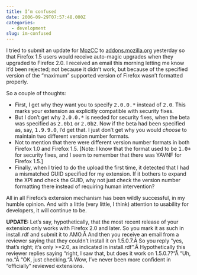 ```yaml
---
title: I’m confused
date: 2006-09-29T07:57:48.000Z
categories:
  - development
slug: im-confused
---
```

I tried to submit an update for [MozCC][1]  to [addons.mozilla.org][2]  yesterday so that Firefox 1.5 users would receive auto-magic upgrades when they upgraded to Firefox 2.0. I received an email this morning letting me know it’d been rejected; not because it didn’t work, but because of the specified version of the “maximum” supported version of Firefox wasn’t formatted properly.

So a couple of thoughts:

<ul class="simple">
  <li>
    First, I get why they want you to specify <tt class="docutils literal">2.0.0.*</tt> instead of <tt class="docutils literal">2.0</tt>. This marks your extension as explicitly compatible with security fixes.
  </li>
  <li>
    But I don’t get why <tt class="docutils literal">2.0.0.*</tt> is needed for security fixes, when the beta was specified as <tt class="docutils literal">2.0b1</tt> or <tt class="docutils literal">2.0b2</tt>. Now if the beta had been specified as, say, <tt class="docutils literal">1.9.9.0</tt>, I’d get that. I just don’t get why you would <em>choose</em> to maintain two different version number formats.
  </li>
  <li>
    Not to mention that there were different version number formats in both Firefox 1.0 and Firefox 1.5. [Note: I know that the format used to be <tt class="docutils literal">1.0+</tt> for security fixes, and I seem to remember that there was <span class="caps">YAVNF</span> for Firefox 1.5.]
  </li>
  <li>
    Finally, when I tried to do the upload the first time, it detected that I had a mismatched <span class="caps">GUID</span> specified for my extension. If it bothers to expand the <span class="caps">XPI</span> and check the <span class="caps">GUID</span>, why not just check the version number formatting there instead of requiring human intervention?
  </li>
</ul>

All in all Firefox’s extension mechanism has been wildly successful, in my humble opinion. And with a little (very little, I think) attention to usability for developers, it will continue to be.

**<span class="caps">UPDATE</span>:** Let’s say, hypothetically, that the most recent release of your extension only works with Firefox 2.0 and later. So you mark it as such in install.rdf and submit it to <span class="caps">AMO</span>.Â  And then you receive an email from a reviewer saying that they couldn’t install it on 1.5.0.7.Â So you reply “yes, that’s right; it’s only >=2.0, as indicated in install.rdf”.Â  Hypothetically this reviewer replies saying “right, I saw that, but does it work on 1.5.0.7?“Â  “Uh, no.“Â  “<span class="caps">OK</span>, just checking.“Â  Wow, I’ve never been more confident in “officially” reviewed extensions.



 [1]: http://wiki.creativecommons.org/MozCC
 [2]: https://addons.mozilla.org/firefox/363/
